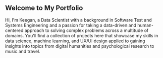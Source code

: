 ## Welcome to My Portfolio

Hi, I'm Keegan, a Data Scientist with a background in Software Test and Systems Engineering and a passion for taking a data-driven and human-centered approach to solving complex problems across a multitude of domains. You'll find a collection of projects here that showcase my skills in data science, machine learning, and UX/UI design applied to gaining insights into topics from digital humanities and psychological research to music and travel.
<!--
**keeganmcgarry/keeganmcgarry** is a ✨ _special_ ✨ repository because its `README.md` (this file) appears on your GitHub profile.

Here are some ideas to get you started:

- 🔭 I’m currently working on ...
- 🌱 I’m currently learning ...
- 👯 I’m looking to collaborate on ...
- 🤔 I’m looking for help with ...
- 💬 Ask me about ...
- 📫 How to reach me: ...
- 😄 Pronouns: ...
- ⚡ Fun fact: ...
-->
